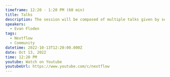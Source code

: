 ```yaml
---
timeframe: 12:20 - 1:20 PM (60 min)
title: Talks
description: The session will be composed of multiple talks given by several speakers. Details will be announced soon.
speakers:
  - Evan Floden
tags:
  - Nextflow
  - Community
datetime: 2022-10-13T12:20:00.000Z
date: Oct 13, 2022
time: 12:20 PM
youtube: Watch on Youtube
youtubeUrl: https://www.youtube.com/c/nextflow
---
```

